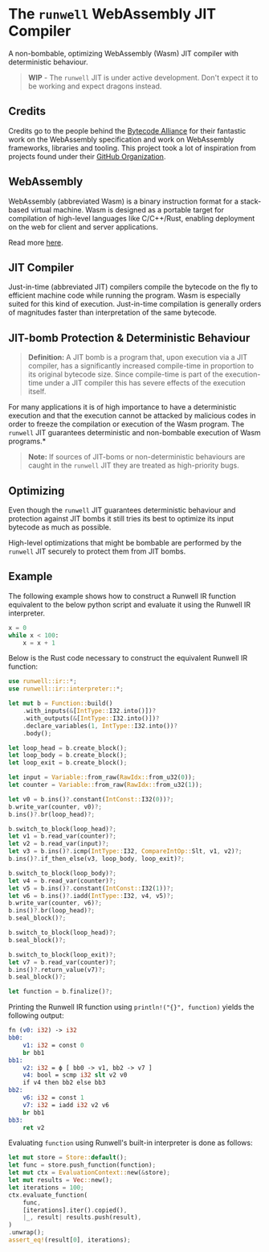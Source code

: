 # The `runwell` WebAssembly JIT Compiler

A non-bombable, optimizing WebAssembly (Wasm) JIT compiler with deterministic behaviour.

> **WIP** - The `runwell` JIT is under active development. Don't expect it to be working and expect dragons instead.

## Credits

Credits go to the people behind the [Bytecode Alliance](https://bytecodealliance.org/) for their fantastic
work on the WebAssembly specification and work on WebAssembly frameworks, libraries and tooling.
This project took a lot of inspiration from projects found under their
[GitHub Organization](https://github.com/bytecodealliance).

## WebAssembly

WebAssembly (abbreviated Wasm) is a binary instruction format for a stack-based virtual machine. Wasm is designed as a portable target for compilation of high-level languages like C/C++/Rust, enabling deployment on the web for client and server applications.

Read more [here](https://webassembly.org/).

## JIT Compiler

Just-in-time (abbreviated JIT) compilers compile the bytecode on the fly to efficient machine code while running the program. Wasm is especially suited for this kind of execution. Just-in-time compilation is generally orders of magnitudes faster than interpretation of the same bytecode.

## JIT-bomb Protection & Deterministic Behaviour

> **Definition:** A JIT bomb is a program that, upon execution via a JIT compiler, has a significantly increased compile-time in proportion to its original bytecode size. Since compile-time is part of the execution-time under a JIT compiler this has severe effects of the execution itself.

For many applications it is of high importance to have a deterministic execution and that the execution cannot be attacked by malicious codes in order to freeze the compilation or execution of the Wasm program. The `runwell` JIT guarantees deterministic and non-bombable execution of Wasm programs.*

> **Note:** If sources of JIT-boms or non-deterministic behaviours are caught in the `runwell` JIT they are treated as high-priority bugs.

## Optimizing

Even though the `runwell` JIT guarantees deterministic behaviour and protection against JIT bombs it still tries its best to optimize its input bytecode as much as possible.

High-level optimizations that might be bombable are performed by the `runwell` JIT securely to protect them from JIT bombs.

## Example

The following example shows how to construct a Runwell IR function equivalent to the below
python script and evaluate it using the Runwell IR interpreter.
```python
x = 0
while x < 100:
    x = x + 1
```
Below is the Rust code necessary to construct the equivalent Runwell IR function:
```rust
use runwell::ir::*;
use runwell::ir::interpreter::*;

let mut b = Function::build()
    .with_inputs(&[IntType::I32.into()])?
    .with_outputs(&[IntType::I32.into()])?
    .declare_variables(1, IntType::I32.into())?
    .body();

let loop_head = b.create_block();
let loop_body = b.create_block();
let loop_exit = b.create_block();

let input = Variable::from_raw(RawIdx::from_u32(0));
let counter = Variable::from_raw(RawIdx::from_u32(1));

let v0 = b.ins()?.constant(IntConst::I32(0))?;
b.write_var(counter, v0)?;
b.ins()?.br(loop_head)?;

b.switch_to_block(loop_head)?;
let v1 = b.read_var(counter)?;
let v2 = b.read_var(input)?;
let v3 = b.ins()?.icmp(IntType::I32, CompareIntOp::Slt, v1, v2)?;
b.ins()?.if_then_else(v3, loop_body, loop_exit)?;

b.switch_to_block(loop_body)?;
let v4 = b.read_var(counter)?;
let v5 = b.ins()?.constant(IntConst::I32(1))?;
let v6 = b.ins()?.iadd(IntType::I32, v4, v5)?;
b.write_var(counter, v6)?;
b.ins()?.br(loop_head)?;
b.seal_block()?;

b.switch_to_block(loop_head)?;
b.seal_block()?;

b.switch_to_block(loop_exit)?;
let v7 = b.read_var(counter)?;
b.ins()?.return_value(v7)?;
b.seal_block()?;

let function = b.finalize()?;
```
Printing the Runwell IR function using `println!("{}", function)` yields the following output:
```llvm
fn (v0: i32) -> i32
bb0:
    v1: i32 = const 0
    br bb1
bb1:
    v2: i32 = ϕ [ bb0 -> v1, bb2 -> v7 ]
    v4: bool = scmp i32 slt v2 v0
    if v4 then bb2 else bb3
bb2:
    v6: i32 = const 1
    v7: i32 = iadd i32 v2 v6
    br bb1
bb3:
    ret v2
```
Evaluating `function` using Runwell's built-in interpreter is done as follows:
```rust
let mut store = Store::default();
let func = store.push_function(function);
let mut ctx = EvaluationContext::new(&store);
let mut results = Vec::new();
let iterations = 100;
ctx.evaluate_function(
    func,
    [iterations].iter().copied(),
    |_, result| results.push(result),
)
.unwrap();
assert_eq!(result[0], iterations);
```
